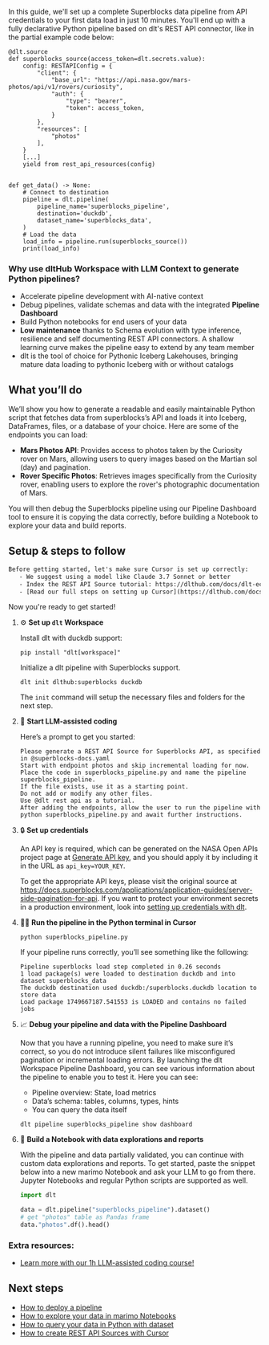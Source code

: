 In this guide, we'll set up a complete Superblocks data pipeline from API credentials to your first data load in just 10 minutes. You'll end up with a fully declarative Python pipeline based on dlt's REST API connector, like in the partial example code below:

```python-outcome
@dlt.source
def superblocks_source(access_token=dlt.secrets.value):
    config: RESTAPIConfig = {
        "client": {
            "base_url": "https://api.nasa.gov/mars-photos/api/v1/rovers/curiosity",
            "auth": {
                "type": "bearer",
                "token": access_token,
            }
        },
        "resources": [
            "photos"
        ],
    }
    [...]
    yield from rest_api_resources(config)


def get_data() -> None:
    # Connect to destination
    pipeline = dlt.pipeline(
        pipeline_name='superblocks_pipeline',
        destination='duckdb',
        dataset_name='superblocks_data', 
    )
    # Load the data
    load_info = pipeline.run(superblocks_source())
    print(load_info) 
```

### Why use dltHub Workspace with LLM Context to generate Python pipelines?

- Accelerate pipeline development with AI-native context
- Debug pipelines, validate schemas and data with the integrated **Pipeline Dashboard**
- Build Python notebooks for end users of your data
- **Low maintenance** thanks to Schema evolution with type inference, resilience and self documenting REST API connectors. A shallow learning curve makes the pipeline easy to extend by any team member
- dlt is the tool of choice for Pythonic Iceberg Lakehouses, bringing mature data loading to pythonic Iceberg with or without catalogs

## What you’ll do

We’ll show you how to generate a readable and easily maintainable Python script that fetches data from superblocks’s API and loads it into Iceberg, DataFrames, files, or a database of your choice. Here are some of the endpoints you can load:

- **Mars Photos API**: Provides access to photos taken by the Curiosity rover on Mars, allowing users to query images based on the Martian sol (day) and pagination.
- **Rover Specific Photos**: Retrieves images specifically from the Curiosity rover, enabling users to explore the rover's photographic documentation of Mars.

You will then debug the Superblocks pipeline using our Pipeline Dashboard tool to ensure it is copying the data correctly, before building a Notebook to explore your data and build reports.

## Setup & steps to follow

```default
Before getting started, let's make sure Cursor is set up correctly:
   - We suggest using a model like Claude 3.7 Sonnet or better
   - Index the REST API Source tutorial: https://dlthub.com/docs/dlt-ecosystem/verified-sources/rest_api/ and add it to context as **@dlt rest api**
   - [Read our full steps on setting up Cursor](https://dlthub.com/docs/dlt-ecosystem/llm-tooling/cursor-restapi#23-configuring-cursor-with-documentation)
```

Now you're ready to get started!

1. ⚙️ **Set up `dlt` Workspace**
    
    Install dlt with duckdb support:
    ```shell
    pip install "dlt[workspace]"
    ```

    Initialize a dlt pipeline with Superblocks support.
    ```shell
    dlt init dlthub:superblocks duckdb
    ```

    The `init` command will setup the necessary files and folders for the next step.
    
2. 🤠 **Start LLM-assisted coding**
    
    Here’s a prompt to get you started:
    
    ```prompt
    Please generate a REST API Source for Superblocks API, as specified in @superblocks-docs.yaml 
    Start with endpoint photos and skip incremental loading for now. 
    Place the code in superblocks_pipeline.py and name the pipeline superblocks_pipeline. 
    If the file exists, use it as a starting point. 
    Do not add or modify any other files. 
    Use @dlt rest api as a tutorial. 
    After adding the endpoints, allow the user to run the pipeline with python superblocks_pipeline.py and await further instructions.
    ```

    
3. 🔒 **Set up credentials** 
    
    An API key is required, which can be generated on the NASA Open APIs project page at [Generate API key](https://api.nasa.gov/), and you should apply it by including it in the URL as `api_key=YOUR_KEY`.
    
    To get the appropriate API keys, please visit the original source at https://docs.superblocks.com/applications/application-guides/server-side-pagination-for-api.
    If you want to protect your environment secrets in a production environment, look into [setting up credentials with dlt](https://dlthub.com/docs/walkthroughs/add_credentials).
    
4. 🏃‍♀️ **Run the pipeline in the Python terminal in Cursor**
    
    ```shell
    python superblocks_pipeline.py
    ```
    
    If your pipeline runs correctly, you’ll see something like the following:
    
    ```shell
    Pipeline superblocks load step completed in 0.26 seconds
    1 load package(s) were loaded to destination duckdb and into dataset superblocks_data
    The duckdb destination used duckdb:/superblocks.duckdb location to store data
    Load package 1749667187.541553 is LOADED and contains no failed jobs
    ```
    
5. 📈 **Debug your pipeline and data with the Pipeline Dashboard**

    Now that you have a running pipeline, you need to make sure it’s correct, so you do not introduce silent failures like misconfigured pagination or incremental loading errors. By launching the dlt Workspace Pipeline Dashboard, you can see various information about the pipeline to enable you to test it. Here you can see:
    - Pipeline overview: State, load metrics
    - Data’s schema: tables, columns, types, hints
    - You can query the data itself
    
    ```shell
    dlt pipeline superblocks_pipeline show dashboard
    ```
    
6. 🐍 **Build a Notebook with data explorations and reports**

    With the pipeline and data partially validated, you can continue with custom data explorations and reports. To get started, paste the snippet below into a new marimo Notebook and ask your LLM to go from there. Jupyter Notebooks and regular Python scripts are supported as well.

    
    ```python
    import dlt

   data = dlt.pipeline("superblocks_pipeline").dataset()
   # get "photos" table as Pandas frame
   data."photos".df().head()
    ```

### Extra resources:

- [Learn more with our 1h LLM-assisted coding course!](https://www.youtube.com/watch?v=GGid70rnJuM)

## Next steps

- [How to deploy a pipeline](https://dlthub.com/docs/walkthroughs/deploy-a-pipeline)
- [How to explore your data in marimo Notebooks](https://dlthub.com/docs/general-usage/dataset-access/marimo)
- [How to query your data in Python with dataset](https://dlthub.com/docs/general-usage/dataset-access/dataset)
- [How to create REST API Sources with Cursor](https://dlthub.com/docs/dlt-ecosystem/llm-tooling/cursor-restapi)
